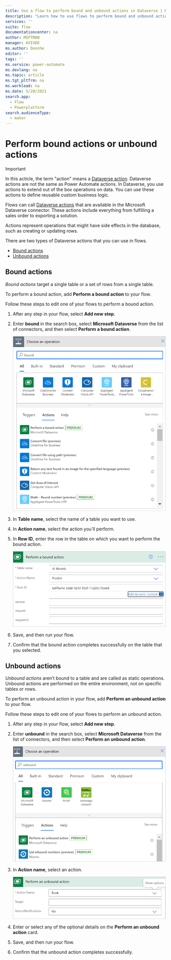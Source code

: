 ```yaml
---
title: Use a flow to perform bound and unbound actions in Dataverse | Microsoft Docs
description: "Learn how to use flows to perform bound and unbound actions in Microsoft Dataverse."  
services: ''
suite: flow
documentationcenter: na
author: MSFTMAN
manager: KVIVEK
ms.author: Deonhe
editor: ''
tags: ''
ms.service: power-automate
ms.devlang: na
ms.topic: article
ms.tgt_pltfrm: na
ms.workload: na
ms.date: 5/20/2021
search.app: 
  - Flow
  - Powerplatform
search.audienceType: 
  - maker
---
```


# Perform bound actions or unbound actions

>[!IMPORTANT]
>In this acticle, the term "action" means a [Dataverse action](/dynamics365/customer-engagement/web-api/actions?view=dynamics-ce-odata-9&preserve-view=true).
>Dataverse actions are not the same as Power Automate actions. In Dataverse, you use actions to extend out of the box operations on data. You can use these actions to define reusable custom business logic.

Flows can call [Dataverse actions](/dynamics365/customer-engagement/web-api/actions?view=dynamics-ce-odata-9&preserve-view=true) that are available in the Microsoft Dataverse connector. These actions include everything from fulfilling a sales order to exporting a solution. 

Actions represent operations that might have side effects in the database, such as creating or updating rows.

There are two types of Dataverse actions that you can use in flows.

- [Bound actions](#bound-action)
- [Unbound actions](#unbound-action)

## Bound actions

*Bound actions* target a single table or a set of rows from a single table.

To perform a bound action, add **Perform a bound action** to your flow.

Follow these steps to edit one of your flows to perform a bound action.

1. After any step in your flow, select **Add new step**.
1. Enter **bound** in the search box, select **Microsoft Dataverse** from the list of connectors, and then select **Perform a bound action**.

   ![Add a bound action to your flow](../media/dataverse-how-tos/bound-1.png "Add a bound action to your flow")

1. In **Table name**, select the name of a table you want to use.
1. In **Action name**, select the action you'll perform.
1. In **Row ID**, enter the row in the table on which you want to perform the bound action.

   ![Bound action card completed](../media/dataverse-how-tos/bound-complete.png "Bound action card completed")

1. Save, and then run your flow.
1. Confirm that the bound action completes successfully on the table that you selected.

## Unbound actions

*Unbound actions* aren’t bound to a table and are called as static operations. Unbound actions are performed on the entire environment, not on specific tables or rows.

To perform an unbound action in your flow, add **Perform an unbound action** to your flow.

Follow these steps to edit one of your flows to perform an unbound action.

1. After any step in your flow, select **Add new step**.

1. Enter **unbound** in the search box, select **Microsoft Dataverse** from the list of connectors, and then select **Perform an unbound action**.

   ![Add an unbound action to your flow](../media/dataverse-how-tos/bound-2.png "Add an unbound action to your flow")

1. In **Action name**, select an action.

   ![Action name](../media/dataverse-how-tos/bound-3.png "Action name")

1. Enter or select any of the optional details on the **Perform an unbound action** card.

1. Save, and then run your flow.

1. Confirm that the unbound action completes successfully.
